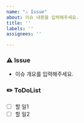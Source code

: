 ```yaml
---
name: "⚠️ Issue"
about: 이슈 내용을 입력해주세요.
title: ''
labels: ''
assignees: ''

---
```


### ⚠️ Issue
- 이슈 개요를 입력해주세요.

### ✏️ ToDoList
- [ ] 할 일1
- [ ] 할 일2
